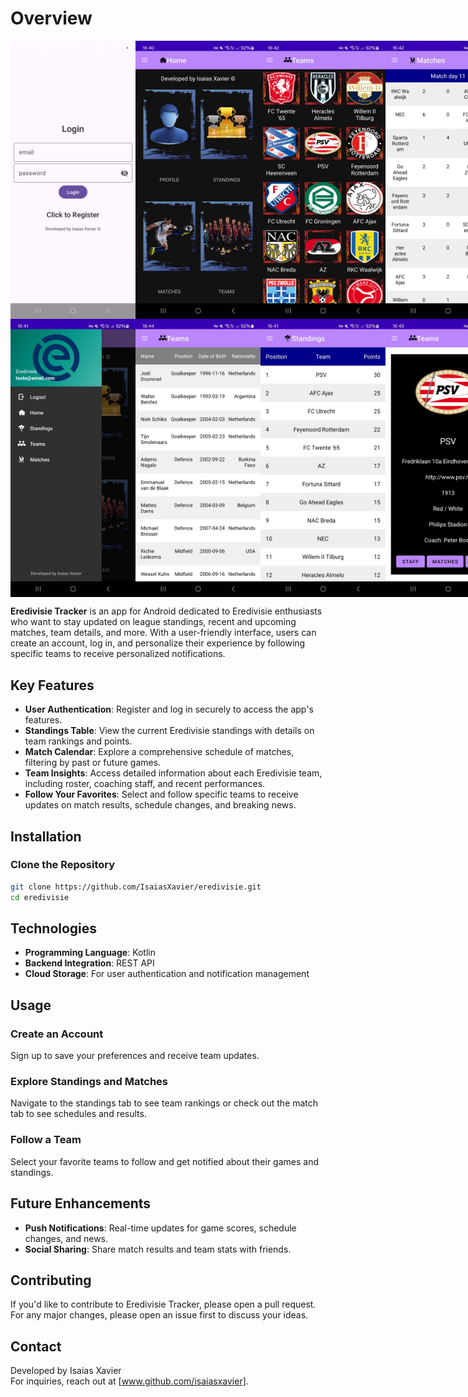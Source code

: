 # Overview

<div style="display: flex; justify-content: space-around;">
  <img src="images/Login.jpg" alt="Login" width="200">
  <img src="images/Home.jpg" alt="Home" width="200">
  <img src="images/Teams.jpg" alt="Teams" width="200">
  <img src="images/Matches.jpg" alt="Matches" width="200">
</div>

<div style="display: flex; justify-content: space-around;">
  <img src="images/Sidebar_Menu.jpg" alt="Sidebar Menu" width="200">
  <img src="images/Staff.jpg" alt="Staff" width="200">
  <img src="images/Standings.jpg" alt="Standings" width="200">
  <img src="images/Team_Detail.jpg" alt="Team Detail" width="200">
</div>


**Eredivisie Tracker** is an app for Android dedicated to Eredivisie enthusiasts who want to stay updated on league 
standings, recent and upcoming matches, team details, and more. With a user-friendly interface, users can create an account, log in, and personalize their experience by following specific teams to receive personalized notifications.

## Key Features

- **User Authentication**: Register and log in securely to access the app's features.
- **Standings Table**: View the current Eredivisie standings with details on team rankings and points.
- **Match Calendar**: Explore a comprehensive schedule of matches, filtering by past or future games.
- **Team Insights**: Access detailed information about each Eredivisie team, including roster, coaching staff, and recent performances.
- **Follow Your Favorites**: Select and follow specific teams to receive updates on match results, schedule changes, and breaking news.

## Installation

### Clone the Repository

```bash
git clone https://github.com/IsaiasXavier/eredivisie.git
cd eredivisie
````

## Technologies

- **Programming Language**: Kotlin
- **Backend Integration**: REST API
- **Cloud Storage**: For user authentication and notification management

## Usage

### Create an Account
Sign up to save your preferences and receive team updates.

### Explore Standings and Matches
Navigate to the standings tab to see team rankings or check out the match tab to see schedules and results.

### Follow a Team
Select your favorite teams to follow and get notified about their games and standings.

## Future Enhancements

- **Push Notifications**: Real-time updates for game scores, schedule changes, and news.
- **Social Sharing**: Share match results and team stats with friends.

## Contributing

If you'd like to contribute to Eredivisie Tracker, please open a pull request. For any major changes, please open an issue first to discuss your ideas.

## Contact

Developed by Isaias Xavier  
For inquiries, reach out at [www.github.com/isaiasxavier].

